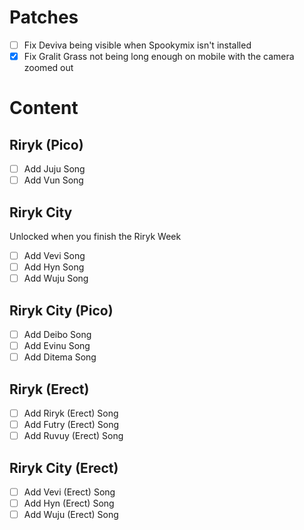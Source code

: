 # Patches
- [ ] Fix Deviva being visible when Spookymix isn't installed
- [x] Fix Gralit Grass not being long enough on mobile with the camera zoomed out

# Content

## Riryk (Pico)
- [ ] Add Juju Song
- [ ] Add Vun Song

## Riryk City
Unlocked when you finish the Riryk Week

- [ ] Add Vevi Song
- [ ] Add Hyn Song
- [ ] Add Wuju Song

## Riryk City (Pico)
- [ ] Add Deibo Song
- [ ] Add Evinu Song
- [ ] Add Ditema Song

## Riryk (Erect)
- [ ] Add Riryk (Erect) Song
- [ ] Add Futry (Erect) Song
- [ ] Add Ruvuy (Erect) Song

## Riryk City (Erect)
- [ ] Add Vevi (Erect) Song
- [ ] Add Hyn (Erect) Song
- [ ] Add Wuju (Erect) Song